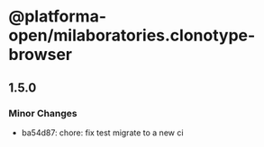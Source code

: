 # @platforma-open/milaboratories.clonotype-browser

## 1.5.0

### Minor Changes

- ba54d87: chore: fix test migrate to a new ci
